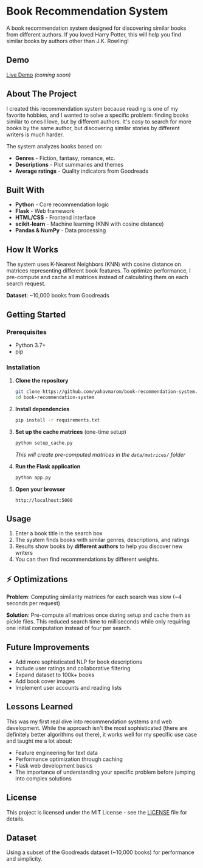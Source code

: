 # Book Recommendation System

A book recommendation system designed for discovering similar books from different authors. If you loved Harry Potter, this will help you find similar books by authors other than J.K. Rowling!

## Demo

[Live Demo](your-deployment-link-here) *(coming soon)*

## About The Project

I created this recommendation system because reading is one of my favorite hobbies, and I wanted to solve a specific problem: finding books similar to ones I love, but by different authors. It's easy to search for more books by the same author, but discovering similar stories by different writers is much harder.

The system analyzes books based on:
- **Genres** - Fiction, fantasy, romance, etc.
- **Descriptions** - Plot summaries and themes
- **Average ratings** - Quality indicators from Goodreads

## Built With

- **Python** - Core recommendation logic
- **Flask** - Web framework
- **HTML/CSS** - Frontend interface
- **scikit-learn** - Machine learning (KNN with cosine distance)
- **Pandas & NumPy** - Data processing

## How It Works

The system uses K-Nearest Neighbors (KNN) with cosine distance on matrices representing different book features. To optimize performance, I pre-compute and cache all matrices instead of calculating them on each search request.

**Dataset**: ~10,000 books from Goodreads

## Getting Started

### Prerequisites

- Python 3.7+
- pip

### Installation

1. **Clone the repository**
   ```bash
   git clone https://github.com/yahavmarom/book-recommendation-system.git
   cd book-recommendation-system
   ```

2. **Install dependencies**
   ```bash
   pip install -r requirements.txt
   ```

3. **Set up the cache matrices** (one-time setup)
   ```bash
   python setup_cache.py
   ```
   *This will create pre-computed matrices in the `data/matrices/` folder*

4. **Run the Flask application**
   ```bash
   python app.py
   ```

5. **Open your browser**
   ```
   http://localhost:5000
   ```


## Usage

1. Enter a book title in the search box
2. The system finds books with similar genres, descriptions, and ratings
3. Results show books by **different authors** to help you discover new writers
4. You can then find recommendations by different weights.

## ⚡ Optimizations

**Problem**: Computing similarity matrices for each search was slow (~4 seconds per request)

**Solution**: Pre-compute all matrices once during setup and cache them as pickle files. This reduced search time to milliseconds while only requiring one initial computation instead of four per search.

## Future Improvements

- Add more sophisticated NLP for book descriptions
- Include user ratings and collaborative filtering
- Expand dataset to 100k+ books
- Add book cover images
- Implement user accounts and reading lists

## Lessons Learned

This was my first real dive into recommendation systems and web development. While the approach isn't the most sophisticated (there are definitely better algorithms out there), it works well for my specific use case and taught me a lot about:

- Feature engineering for text data
- Performance optimization through caching
- Flask web development basics
- The importance of understanding your specific problem before jumping into complex solutions


## License

This project is licensed under the MIT License - see the [LICENSE](LICENSE) file for details.

## Dataset

Using a subset of the Goodreads dataset (~10,000 books) for performance and simplicity.